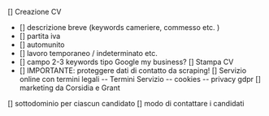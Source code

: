 [] Creazione CV
- [] descrizione breve (keywords cameriere, commesso etc. )
- [] partita iva
- [] automunito
- [] lavoro temporaneo / indeterminato etc.
- [] campo 2-3 keywords tipo Google my business?
[] Stampa CV
- [] IMPORTANTE: proteggere dati di contatto da scraping!
[] Servizio online con termini legali
-- Termini Servizio
-- cookies
-- privacy gdpr
[] marketing da Corsidia e Grant

[] sottodominio per ciascun candidato
[] modo di contattare i candidati
